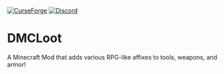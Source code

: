 [![CurseForge](https://img.shields.io/badge/CurseForge-DMCLoot-orange)](https://www.curseforge.com/minecraft/mc-mods/dmcloot)
[![Discord](https://img.shields.io/discord/978617152829534209?color=5865F2&label=Discord)](https://discord.gg/2ZB6MKaTbx)
# DMCLoot
A Minecraft Mod that adds various RPG-like affixes to tools, weapons, and armor!
